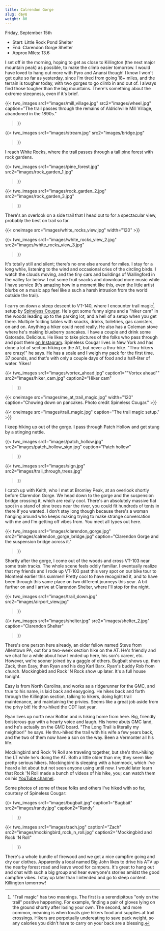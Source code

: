 ```yaml
---
title: Calrendon Gorge
slug: day8
weight: 80
---
```


Friday, September 15th

- Start: Little Rock Pond Shelter
- End: Clarendon Gorge Shelter
- Approx Miles: 13.6

I set off in the morning, hoping to get as close to Killington (the next major mountain peak) as possible, to make the climb easier tomorrow. I would have loved to hang out more with Pyro and Anansi though! I know I won't get quite so far as yesterday, since I'm tired from going 18+ miles, and the terrain is tougher today, with two gorges to go climb in and out of. I always find those tougher than the big mountains. There's something about the extreme steepness, even if it's brief.

{{< two_images
      src1="images/mill_village.jpg"
      src2="images/wheel.jpg"
      caption="The trail passes through the remains of Aldrichville Mill Village, abandoned in the 1890s."
>}}


{{< two_images
      src1="images/stream.jpg"
      src2="images/bridge.jpg"
>}}

I reach White Rocks, where the trail passes through a tall pine forest with rock gardens.

{{< two_images
      src1="images/pine_forest.jpg"
      src2="images/rock_garden_1.jpg"
>}}

{{< two_images
      src1="images/rock_garden_2.jpg"
      src2="images/rock_garden_3.jpg"
>}}

There's an overlook on a side trail that I head out to for a spectacular view, probably the best on trail so far.

{{< oneimage src="images/white_rocks_view.jpg" width="120" >}}

{{< two_images
      src1="images/white_rocks_view_2.jpg"
      src2="images/white_rocks_view_3.jpg"
>}}

It's totally still and silent; there's no one else around for miles. I stay for a long while, listening to the wind and occasional cries of the circling birds. I watch the clouds moving, and the tiny cars and buildings of Wallingford in the valley far below. I eat some fruit snacks and download more music while I have service (It's amazing how in a moment like this, even the little artist blurbs on a music app feel like a such a harsh intrusion from the world outside the trail).

I carry on down a steep descent to VT-140, where I encounter trail magic[^1] setup by [Spineless Cougar](https://www.instagram.com/spineless_cougar/). He's got some funny signs and a "hiker cam" in the woods leading up to the parking lot, and a hell of a setup when you get there. Multiple folding tables with snacks, drinks, toiletries, gas canisters, on and on. Anything a hiker could need really. He also has a Coleman stove where he's making blueberry pancakes. I have a couple and drink some Gatorade. Delicious. He likes to take pictures of the folks who pass through and post them [on Instagram]((https://www.instagram.com/p/CxQRjV1uWHo/?img_index=8)). Spineless Cougar lives in New York and has done a lot of section hiking on the AT, but never a thru-hike. "Thru-hikers are crazy!" he says. He has a scale and I weigh my pack for the first time. 37 pounds, and that's with only a couple days of food and a half-liter of water. Yikes!

{{< two_images
      src1="images/vortex_ahead.jpg"
      caption1="\"Vortex ahead\""
      src2="images/hiker_cam.jpg"
      caption2="Hiker cam"
>}}

{{< oneimage src="images/me_at_trail_magic.jpg" width="120" caption="Chowing down on pancakes. Photo credit Spineless Cougar." >}}

{{< oneimage src="images/trail_magic.jpg" caption="The trail magic setup." >}}

I keep hiking up out of the gorge. I pass through Patch Hollow and get stung by a stinging nettle.

{{< two_images
      src1="images/patch_hollow.jpg"
      src2="images/patch_hollow_sign.jpg"
      caption="Patch hollow"
>}}

{{< two_images
      src1="images/sign.jpg"
      src2="images/trail_through_trees.jpg"
>}}

I catch up with Keith, who I met at Bromley Peak, at an overlook shortly before Clarendon Gorge. We head down to the gorge and the suspension bridge crossing it, which are really cool. There's an absolutely massive flat spot in a stand of pine trees near the river, you could fit hundreds of tents in there if you wanted. I don't stay long though because there's a woman hanging around who keeps making trying to make strange conversation with me and I'm getting off vibes from. You meet all types out here.

{{< two_images
      src1="images/clarendon_gorge.jpg"
      src2="images/calrendon_gorge_bridge.jpg"
      caption="Clarendon Gorge and the suspension bridge across it."
>}}

Shortly after the gorge, I come out of the woods and cross VT-103 near some train tracks. The whole scene feels oddly familiar. I eventually realize that my friends and I rode up VT-103 past this very spot on our bike tour to Montreal earlier this summer! Pretty cool to have recognized it, and to have been through this same place on two different journeys this year. A bit further on and I arrive at Clarendon Shelter, where I'll stop for the night.

{{< two_images
      src1="images/trail_down.jpg"
      src2="images/airport_view.jpg"
>}}

{{< two_images
      src1="images/shelter.jpg"
      src2="images/shelter_2.jpg"
      caption="Clarendon Shelter"
>}}

There's one person here already, an older fellow named Steve from Allentown PA, out for a two-week section hike on the AT. He's friendly and we chat for a while about how I ended up here, his son's career, etc. However, we're sooner joined by a gaggle of others. Bugbait shows up, then Zack, then Easy, then Ryan and his dog Karl Barx. Ryan's buddy Rob from church. Mockingbird and Rock 'N Rock show up later. It's a full house tonight.

Easy is from North Carolina, and works as a ridgerunner for the GMC, and true to his name, is laid back and easygoing. He hikes back and forth through the Killington section, talking to hikers, doing light trail maintenance, and maintaining the privies. Seems like a great job aside from the privy bit! He thru-hiked the CDT last year.

Ryan lives up north near Bolton and is hiking home from here. Big, friendly boisterous guy with a hearty voice and laugh. His home abuts GMC land, and he's actually on the GMC board. "The Long Trail is literally my neighbor!" he says. He thru-hiked the trail with his wife a few years back, and the two of them now have a son on the way. Been a Vermonter all his life.

Mockingbird and Rock 'N Roll are traveling together, but she's thru-hiking the LT while he's doing the AT. Both a little older than me; they seem like pretty serious hikers. Mockingbird is sleeping with a hammock, which I've heard a lot about but not seen anyone using until now. I would later learn that Rock 'N Roll made a bunch of videos of his hike, you; can watch them on his [YouTube channel](https://www.youtube.com/@stillwaterhiker/videos).

Some photos of some of these folks and others I've hiked with so far, courtesy of Spineless Cougar:

{{< two_images
      src1="images/bugbait.jpg"
      caption1="Bugbait"
      src2="images/randy.jpg"
      caption2="Randy"
>}}

{{< two_images
      src1="images/zach.jpg"
      caption1="Zach"
      src2="images/mockingbird_rock_n_roll.jpg"
      caption2="Mockingbird and Rock 'N Roll"
>}}

There's a whole bundle of firewood and we get a nice campfire going and dry our clothes. Apparently a local named Big John likes to drive his ATV up the nearby forest road and leave wood for campers. It's great to hang out and chat with such a big group and hear everyone's stories amidst the good campfire vibes. I stay up later than I intended and go to sleep content. Killington tomorrow!


[^1]: "Trail magic" has two meanings. The first is a serendipitous "only on the trail" positive happening. For example, finding a pair of gloves lying on the ground shortly after losing your own. The second, and more common, meaning is when locals give hikers food and supplies at trail crossings. Hikers are perpetually undereating to save pack weight, so any calories you didn't have to carry on your back are a blessing.
